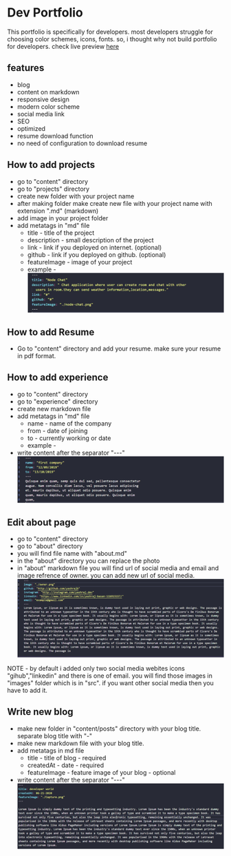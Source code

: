 # Dev Portfolio

This portfolio is specifically for developers. most developers struggle for choosing color schemes, icons, fonts. so, i thought why not build portfolio for developers. check live preview [here](http://yashrajbasan.com/dev-portfolio)

## features
  * blog
  * content on markdown
  * responsive design
  * modern color scheme
  * social media link
  * SEO
  * optimized 
  * resume download function
  * no need of configuration to download resume

## How to add projects

  * go to "content" directory
  * go to "projects" directory
  * create new folder with your project name
  * after making folder make create new file with your project name with extension ".md" (markdown)
  * add image in your project folder
  * add metatags in "md" file
    * title - title of the project
    * description - small description of the project
    * link - link if you deployed on internet. (optional)
    * github - link if you deployed on github. (optional)
    * featureImage - image of your project
    * example - 
    ![example](https://raw.githubusercontent.com/yashrajb/dev-portfolio/master/repo/Capture.PNG)
  
## How to add Resume

  * Go to "content" directory and add your resume. make sure your resume in pdf format.
## How to add experience

  * go to "content" directory
  * go to "experience" directory
  * create new markdown file
  * add metatags in "md" file
    * name - name of the company
    * from - date of joining
    * to - currently working or date
    * example - 
  * write content after the separator "---"
    ![example](https://raw.githubusercontent.com/yashrajb/dev-portfolio/master/repo/Capture2.PNG)

## Edit about page

  * go to "content" directory
  * go to "about" directory
  * you will find file name with "about.md"
  * in the "about" directory you can replace the photo
  * in "about" markdown file you will find url of social media and email and image refrence of owner. you can add new url of social media.
    ![example](https://raw.githubusercontent.com/yashrajb/dev-portfolio/master/repo/Capture3.PNG)
    
 NOTE - by default i added only two social media webites icons "gihub","linkedin" and there is one of email. you will find those images in "images" folder which is in "src". if you want other social media then you have to add it.
  
## Write new blog
   * make new folder in "content/posts" directory with your blog title. separate blog title with "-"
   * make new markdown file with your blog title.
   * add metatags in md file
      * title - title of blog - required
      * createdAt - date - required
      * featureImage - feature image of your blog - optional
   * write content after the separator "---"
   ![example](https://raw.githubusercontent.com/yashrajb/dev-portfolio/master/repo/capture4.PNG)
